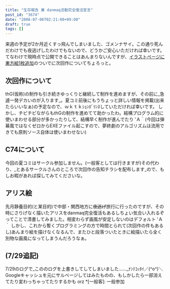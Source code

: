 ```yaml
---
title: "生存報告 兼 danmaq活動完全復活宣言"
post_id: "3674"
date: "2008-07-06T02:21:00+09:00"
draft: true
tags: []
---
```



来週の予定が2か月近くすっ飛んでしまいました、ゴメンナサイ。この通り死んだわけでも夜逃げしたわけでもないので、どうかご安心いただければ幸いです。 てなわけで現時点で公開できることはあんまりないんですが、[イラストページに東方絵1枚追加](https://danmaq.com/3675)のついでに次回作についてちょろっと。
## 次回作について
thG(仮称)の制作も引き続きゆっくりと継続して制作を進めますが、その前に_急遽一発デカいのが入ります_。夏コミ前後にもうちょっと詳しい情報を掲載(出来たらいいなぁ)の予定なので、ｗｋｔｋｼｮﾝﾎﾞﾘﾝﾇしていただければ幸いです。 しかし、チビチビながらもthGの制作を進めてて助かったわ。結構プログラム的に使いまわせる部分が多かったりして、結構早く制作が進んでたり 'Ａ｀(今回は弾幕風ではなくゼロからEXEファイル起こすので、夢終劇のアルゴリズムは流用できても原則ソース自体は使いまわせない)
## C74について
今回の夏コミはサークル参加しません。(一般客としては行きますが)その代わり、_とあるサークルさんのところで次回作の告知チラシを配布します_ので、もしお暇があれば探してみてくださいな。
## アリス絵
先月静養目的(と某目的)で中部・関西地方に~~夜逃げ~~旅行に行ったのですが、その時にさりげなく描いたアリスをdanmaq完全復活もあるしちょい気合い入れるぞってことで清書してみました。相変わらず画風が安定しないのはデフォルト 'Ａ｀ しかし、これから暫くプログラミングの方で時間とられて(次回作の件もあるし)あんまり絵を描けなくなるんで、またひと段落ついたときに絵描いたら全く別物な画風になってしまうんだろうなぁ。
## (7/29追記)
7/29のログで_こののログを上書きしてしてしまいました……_ﾅﾝﾃｺｯﾀｲ／(^o^)＼ Googleキャッシュを元にサルベージしてはみたものの、もしかしたら一部消えてたり変わっちゃってたりするかも orz
  *[一般客]: 一般参加
